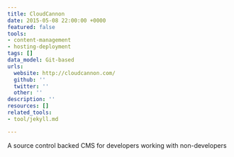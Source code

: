 ```yaml
---
title: CloudCannon
date: 2015-05-08 22:00:00 +0000
featured: false
tools:
- content-management
- hosting-deployment
tags: []
data_model: Git-based
urls:
  website: http://cloudcannon.com/
  github: ''
  twitter: ''
  other: ''
description: ''
resources: []
related_tools:
- tool/jekyll.md

---
```

A source control backed CMS for developers working with non-developers
